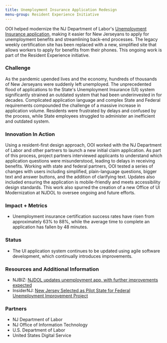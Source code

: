 ```yaml
---
title: Unemployment Insurance Application Redesign
menu-group: Resident Experience Initiative
---
```


OOI helped modernize the NJ Department of Labor's [Unemployment Insurance application](https://www.myunemployment.nj.gov/before/about/howtoapply/applyonline.shtml), making it easier for New Jerseyans to apply for unemployment benefits and streamlining back-end processes. The legacy weekly certification site has been replaced with a new, simplified site that allows workers to apply for benefits from their phones. This ongoing work is part of the Resident Experience initiative.

### Challenge

As the pandemic upended lives and the economy, hundreds of thousands of New Jerseyans were suddenly left unemployed. The unprecedented flood of applications to the State's Unemployment Insurance (UI) system significantly strained an outdated system that had been underinvested in for decades. Complicated application language and complex State and Federal requirements compounded the challenge of a massive increase in application volume. Residents were frustrated by delays and confused by the process, while State employees struggled to administer an inefficient and outdated system.

### Innovation In Action

Using a resident-first design approach, OOI worked with the NJ Department of Labor and other partners to launch a new initial claim application. As part of this process, project partners interviewed applicants to understand which application questions were misunderstood, leading to delays in receiving benefits. Working with state and federal partners, OOI tested a series of changes with users including simplified, plain-language questions, bigger text and answer buttons, and the addition of clarifying text. Updates also included ensuring the application is mobile-friendly and meets accessibility design standards. This work also spurred the creation of a new Office of UI Modernization at NJDOL to oversee ongoing and future efforts.

### Impact + Metrics

-   Unemployment insurance certification success rates have risen from approximately 63% to 88%, while the average time to complete an application has fallen by 48 minutes.

### Status

-   The UI application system continues to be updated using agile software development, which continually introduces improvements.

### Resources and Additional Information

-   NJBIZ: [NJDOL updates unemployment app, with further improvements expected](https://njbiz.com/njdol-updates-unemployment-app-with-further-improvements-expected/)
-   InsiderNJ: [New Jersey Selected as Pilot State for Federal Unemployment Improvement Project](https://www.insidernj.com/press-release/new-jersey-selected-pilot-state-federal-unemployment-improvement-project/)

### Partners

-   NJ Department of Labor
-   NJ Office of Information Technology
-   U.S. Department of Labor
-   United States Digital Service
